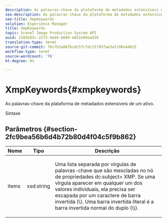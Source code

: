 ```yaml
---
description: As palavras-chave da plataforma de metadados extensíveis de um ativo.
seo-description: As palavras-chave da plataforma de metadados extensíveis de um ativo.
seo-title: XmpKeywords
solution: Experience Manager
title: XmpKeywords
topic: Scene7 Image Production System API
uuid: 220d285c-2275-4ed4-b606-e832e89aa916
translation-type: tm+mt
source-git-commit: 7bc7b3a86fbcdc57cfdc31745fae3afc06e44b15
workflow-type: tm+mt
source-wordcount: '76'
ht-degree: 0%

---
```



# XmpKeywords{#xmpkeywords}

As palavras-chave da plataforma de metadados extensíveis de um ativo.

Sintaxe

## Parâmetros {#section-2fc9bea56b6d4b72b80d4f04c5f9b862}

<table id="table_04100BB8ABD84EF68B0A7CE3AD946414"> 
 <thead> 
  <tr> 
   <th colname="col1" class="entry"> Nome </th> 
   <th colname="col2" class="entry"> Tipo </th> 
   <th colname="col3" class="entry"> Descrição </th> 
  </tr> 
 </thead>
 <tbody> 
  <tr> 
   <td colname="col1"> <span class="codeph"> <span class="varname"> items</span> </span> </td> 
   <td colname="col2"> <span class="codeph"> xsd:string</span> </td> 
   <td colname="col3"> <p>Uma lista separada por vírgulas de palavras-chave que são mescladas no nó de propriedades <span class="codeph"> dc:subject=</span> XMP. Se uma vírgula aparecer em qualquer um dos valores individuais, ela precisa ser escapada por um caractere de barra invertida (\). Uma barra invertida literal é a barra invertida normal do duplo (\\). </p> </td> 
  </tr> 
 </tbody> 
</table>

